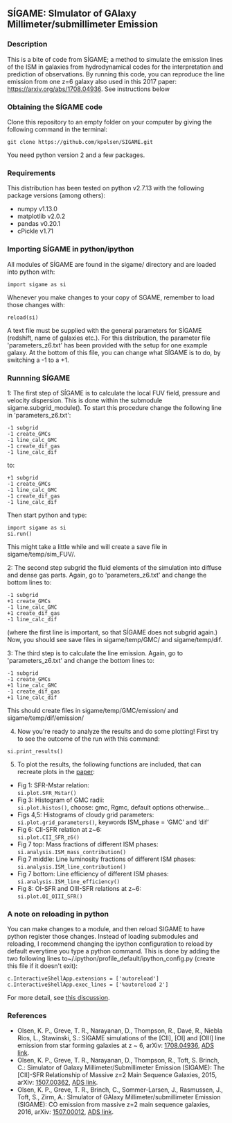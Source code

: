 ## SÍGAME: SImulator of GAlaxy Millimeter/submillimeter Emission

### Description
This is a bite of code from SÍGAME; a method to simulate the emission lines of the ISM in galaxies from hydrodynamical codes for the interpretation and prediction of observations.
By running this code, you can reproduce the line emission from one z=6 galaxy also used in this 2017 paper: https://arxiv.org/abs/1708.04936. See instructions below

### Obtaining the SÍGAME code
Clone this repository to an empty folder on your computer by giving the following command in the terminal:
``` 
git clone https://github.com/kpolsen/SIGAME.git
```
You need python version 2 and a few packages.

### Requirements
This distribution has been tested on python v2.7.13 with the following package versions (among others):
- numpy v1.13.0
- matplotlib v2.0.2
- pandas v0.20.1
- cPickle v1.71

### Importing SÍGAME in python/ipython
All modules of SÍGAME are found in the sigame/ directory and are loaded into python with:
``` 
import sigame as si
```
Whenever you make changes to your copy of SGAME, remember to load those changes with:
``` 
reload(si)
```
A text file must be supplied with the general parameters for SÍGAME (redshift, name of galaxies etc.). For this distribution, the parameter file 'parameters_z6.txt' has been provided with the setup for one example galaxy. At the bottom of this file, you can change what SÍGAME is to do, by switching a -1 to a +1.

### Runnning SÍGAME
1: The first step of SÍGAME is to calculate the local FUV field, pressure and velocity dispersion. This is done within the submodule sigame.subgrid_module(). To start this procedure change the following line in 'parameters_z6.txt':
``` 
-1 subgrid
-1 create_GMCs
-1 line_calc_GMC
-1 create_dif_gas
-1 line_calc_dif
``` 
to:
``` 
+1 subgrid
-1 create_GMCs
-1 line_calc_GMC
-1 create_dif_gas
-1 line_calc_dif
``` 
Then start python and type:
``` 
import sigame as si
si.run()
```
This might take a little while and will create a save file in sigame/temp/sim_FUV/.

2: The second step subgrid the fluid elements of the simulation into diffuse and dense gas parts. Again, go to 'parameters_z6.txt' and change the bottom lines to:
``` 
-1 subgrid
+1 create_GMCs
-1 line_calc_GMC
+1 create_dif_gas
-1 line_calc_dif
``` 
(where the first line is important, so that SÍGAME does not subgrid again.) Now, you should see save files in sigame/temp/GMC/ and sigame/temp/dif.

3: The third step is to calculate the line emission. Again, go to 'parameters_z6.txt' and change the bottom lines to:
``` 
-1 subgrid
-1 create_GMCs
+1 line_calc_GMC
-1 create_dif_gas
+1 line_calc_dif
``` 
This should create files in sigame/temp/GMC/emission/ and sigame/temp/dif/emission/

4. Now you're ready to analyze the results and do some plotting! First try to see the outcome of the run with this command:
```
si.print_results()
```

5. To plot the results, the following functions are included, that can recreate plots in the [paper](https://arxiv.org/abs/1708.04936):
- Fig 1: SFR-Mstar relation: <br>
`si.plot.SFR_Mstar()`
- Fig 3: Histogram of GMC radii: <br>
`si.plot.histos()`, choose: gmc, Rgmc, default options otherwise…
- Figs 4,5: Histograms of cloudy grid parameters: <br>
`si.plot.grid_parameters()`, keywords ISM_phase = ‘GMC’ and ‘dif’
- Fig 6: CII-SFR relation at z~6: <br>
`si.plot.CII_SFR_z6()`
- Fig 7 top: Mass fractions of different ISM phases: <br>
`si.analysis.ISM_mass_contribution()`
- Fig 7 middle: Line luminosity fractions of different ISM phases:<br> 
`si.analysis.ISM_line_contribution()`
- Fig 7 bottom: Line efficiency of different ISM phases: <br>
`si.analysis.ISM_line_efficiency()`
- Fig 8: OI-SFR and OIII-SFR relations at z~6: <br>
`si.plot.OI_OIII_SFR()`

### A note on reloading in python
You can make changes to a module, and then reload SIGAME to have python register those changes. 
Instead of loading submodules and reloading, I recommend changing the ipython configuration to reload by default everytime you type a python command. This is done by adding the two following lines to~/.ipython/profile_default/ipython_config.py (create this file if it doesn't exit):
```
c.InteractiveShellApp.extensions = ['autoreload']
c.InteractiveShellApp.exec_lines = ['%autoreload 2']
```
For more detail, see [this discussion](https://support.enthought.com/hc/en-us/articles/204469240-Jupyter-IPython-After-editing-a-module-changes-are-not-effective-without-kernel-restart?page=1#comment_203342093).


### References
  - Olsen, K. P., Greve, T. R., Narayanan, D., Thompson, R., Davé, R., Niebla Rios, L., Stawinski, S.: SIGAME simulations of the [CII], [OI] and [OIII] line emission from star forming galaxies at z ~ 6, arXiv: [1708.04936](https://arxiv.org/abs/1708.04936), [ADS link](http://adsabs.harvard.edu/abs/2017arXiv170804936O).
  - Olsen, K. P., Greve, T. R., Narayanan, D., Thompson, R., Toft, S. Brinch, C.: Simulator of Galaxy Millimeter/Submillimeter Emission (SIGAME): The [CII]-SFR Relationship of Massive z=2 Main Sequence Galaxies, 2015, arXiv: [1507.00362](http://arxiv.org/abs/1507.00362), [ADS link](http://adsabs.harvard.edu/abs/2015ApJ...814...76O).
  - Olsen, K. P., Greve, T. R., Brinch, C., Sommer-Larsen, J., Rasmussen, J., Toft, S., Zirm, A.: SImulator of GAlaxy Millimeter/submillimeter Emission (SIGAME): CO emission from massive z=2 main sequence galaxies, 2016, arXiv: [1507.00012](http://arxiv.org/abs/1507.00012), [ADS link](http://adsabs.harvard.edu/abs/2016MNRAS.457.3306O).

